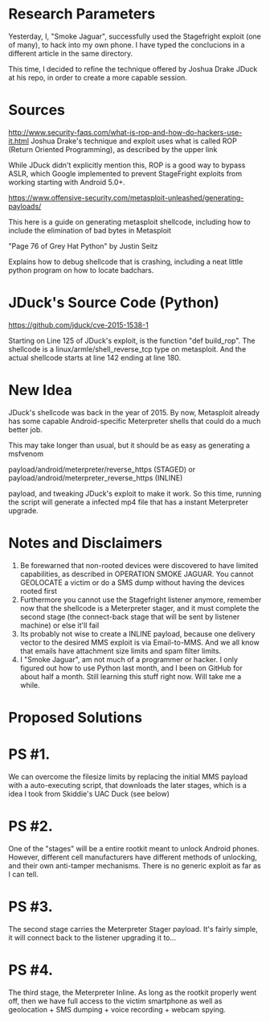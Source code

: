 # Research Parameters
Yesterday, I, "Smoke Jaguar", successfully used the Stagefright exploit (one of many), to hack into my own phone. I have typed the conclucions in a different article in the same directory.

This time, I decided to refine the technique offered by Joshua Drake JDuck at his repo, in order to create a more capable session.

# Sources
http://www.security-faqs.com/what-is-rop-and-how-do-hackers-use-it.html
Joshua Drake's technique and exploit uses what is called ROP (Return Oriented Programming), as described by the upper link

While JDuck didn't explicitly mention this, ROP is a good way to bypass ASLR, which Google implemented to prevent StageFright exploits from working starting with Android 5.0+.

https://www.offensive-security.com/metasploit-unleashed/generating-payloads/

This here is a guide on generating metasploit shellcode, including how to include the elimination of bad bytes in Metasploit

"Page 76 of Grey Hat Python" by Justin Seitz

Explains how to debug shellcode that is crashing, including a neat little python program on how to locate badchars. 

# JDuck's Source Code (Python)
https://github.com/jduck/cve-2015-1538-1

Starting on Line 125 of JDuck's exploit, is the function "def build_rop". The shellcode is a linux/armle/shell_reverse_tcp type on metasploit. And the actual shellcode starts at line 142 ending at line 180.

# New Idea

JDuck's shellcode was back in the year of 2015. By now, Metasploit already has some capable Android-specific Meterpreter shells that could do a much better job. 

This may take longer than usual, but it should be as easy as generating a msfvenom

payload/android/meterpreter/reverse_https (STAGED) or payload/android/meterpreter_reverse_https (INLINE)

payload, and tweaking JDuck's exploit to make it work. So this time, running the script will generate a infected mp4 file that has a instant Meterpreter upgrade.

# Notes and Disclaimers

1. Be forewarned that non-rooted devices were discovered to have limited capabilities, as described in OPERATION SMOKE JAGUAR. You cannot GEOLOCATE a victim or do a SMS dump without having the devices rooted first
2. Furthermore you cannot use the Stagefright listener anymore, remember now that the shellcode is a Meterpreter stager, and it must complete the second stage (the connect-back stage that will be sent by listener machine) or else it'll fail
3. Its probably not wise to create a INLINE payload, because one delivery vector to the desired MMS exploit is via Email-to-MMS. And we all know that emails have attachment size limits and spam filter limits.
4. I "Smoke Jaguar", am not much of a programmer or hacker. I only figured out how to use Python last month, and I been on GitHub for about half a month. Still learning this stuff right now. Will take me a while. 

# Proposed Solutions

# PS #1. 
We can overcome the filesize limits by replacing the initial MMS payload with a auto-executing script, that downloads the later stages, which is a idea I took from Skiddie's UAC Duck (see below)
# PS #2. 
One of the "stages" will be a entire rootkit meant to unlock Android phones. However, different cell manufacturers have different methods of unlocking, and their own anti-tamper mechanisms. There is no generic exploit as far as I can tell.
# PS #3. 
The second stage carries the Meterpreter Stager payload. It's fairly simple, it will connect back to the listener upgrading it to...
# PS #4. 
The third stage, the Meterpreter Inline. As long as the rootkit properly went off, then we have full access to the victim smartphone as well as geolocation + SMS dumping + voice recording + webcam spying.

